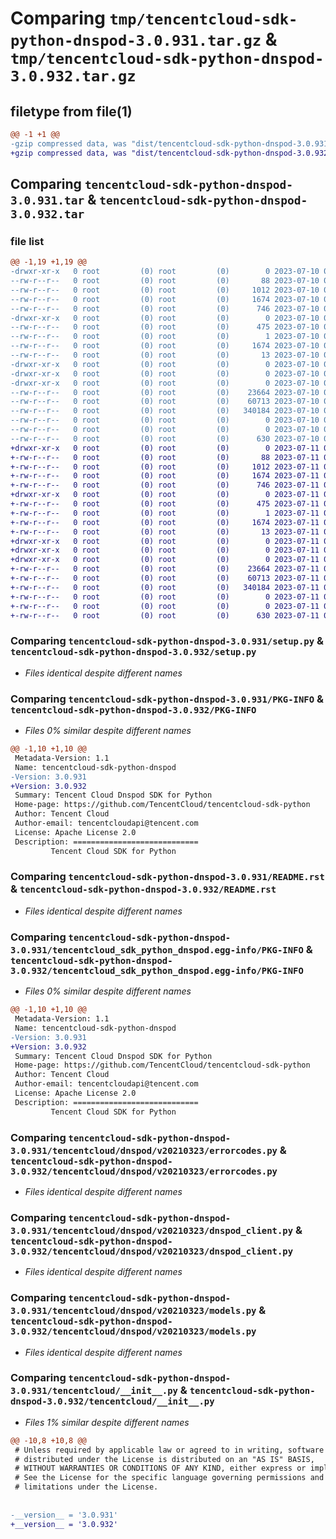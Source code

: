 # Comparing `tmp/tencentcloud-sdk-python-dnspod-3.0.931.tar.gz` & `tmp/tencentcloud-sdk-python-dnspod-3.0.932.tar.gz`

## filetype from file(1)

```diff
@@ -1 +1 @@
-gzip compressed data, was "dist/tencentcloud-sdk-python-dnspod-3.0.931.tar", last modified: Mon Jul 10 00:39:14 2023, max compression
+gzip compressed data, was "dist/tencentcloud-sdk-python-dnspod-3.0.932.tar", last modified: Tue Jul 11 00:41:53 2023, max compression
```

## Comparing `tencentcloud-sdk-python-dnspod-3.0.931.tar` & `tencentcloud-sdk-python-dnspod-3.0.932.tar`

### file list

```diff
@@ -1,19 +1,19 @@
-drwxr-xr-x   0 root         (0) root         (0)        0 2023-07-10 00:39:14.000000 tencentcloud-sdk-python-dnspod-3.0.931/
--rw-r--r--   0 root         (0) root         (0)       88 2023-07-10 00:39:14.000000 tencentcloud-sdk-python-dnspod-3.0.931/setup.cfg
--rw-r--r--   0 root         (0) root         (0)     1012 2023-07-10 00:39:14.000000 tencentcloud-sdk-python-dnspod-3.0.931/setup.py
--rw-r--r--   0 root         (0) root         (0)     1674 2023-07-10 00:39:14.000000 tencentcloud-sdk-python-dnspod-3.0.931/PKG-INFO
--rw-r--r--   0 root         (0) root         (0)      746 2023-07-10 00:39:14.000000 tencentcloud-sdk-python-dnspod-3.0.931/README.rst
-drwxr-xr-x   0 root         (0) root         (0)        0 2023-07-10 00:39:14.000000 tencentcloud-sdk-python-dnspod-3.0.931/tencentcloud_sdk_python_dnspod.egg-info/
--rw-r--r--   0 root         (0) root         (0)      475 2023-07-10 00:39:14.000000 tencentcloud-sdk-python-dnspod-3.0.931/tencentcloud_sdk_python_dnspod.egg-info/SOURCES.txt
--rw-r--r--   0 root         (0) root         (0)        1 2023-07-10 00:39:14.000000 tencentcloud-sdk-python-dnspod-3.0.931/tencentcloud_sdk_python_dnspod.egg-info/dependency_links.txt
--rw-r--r--   0 root         (0) root         (0)     1674 2023-07-10 00:39:14.000000 tencentcloud-sdk-python-dnspod-3.0.931/tencentcloud_sdk_python_dnspod.egg-info/PKG-INFO
--rw-r--r--   0 root         (0) root         (0)       13 2023-07-10 00:39:14.000000 tencentcloud-sdk-python-dnspod-3.0.931/tencentcloud_sdk_python_dnspod.egg-info/top_level.txt
-drwxr-xr-x   0 root         (0) root         (0)        0 2023-07-10 00:39:14.000000 tencentcloud-sdk-python-dnspod-3.0.931/tencentcloud/
-drwxr-xr-x   0 root         (0) root         (0)        0 2023-07-10 00:39:14.000000 tencentcloud-sdk-python-dnspod-3.0.931/tencentcloud/dnspod/
-drwxr-xr-x   0 root         (0) root         (0)        0 2023-07-10 00:39:14.000000 tencentcloud-sdk-python-dnspod-3.0.931/tencentcloud/dnspod/v20210323/
--rw-r--r--   0 root         (0) root         (0)    23664 2023-07-10 00:39:14.000000 tencentcloud-sdk-python-dnspod-3.0.931/tencentcloud/dnspod/v20210323/errorcodes.py
--rw-r--r--   0 root         (0) root         (0)    60713 2023-07-10 00:39:14.000000 tencentcloud-sdk-python-dnspod-3.0.931/tencentcloud/dnspod/v20210323/dnspod_client.py
--rw-r--r--   0 root         (0) root         (0)   340184 2023-07-10 00:39:14.000000 tencentcloud-sdk-python-dnspod-3.0.931/tencentcloud/dnspod/v20210323/models.py
--rw-r--r--   0 root         (0) root         (0)        0 2023-07-10 00:39:14.000000 tencentcloud-sdk-python-dnspod-3.0.931/tencentcloud/dnspod/v20210323/__init__.py
--rw-r--r--   0 root         (0) root         (0)        0 2023-07-10 00:39:14.000000 tencentcloud-sdk-python-dnspod-3.0.931/tencentcloud/dnspod/__init__.py
--rw-r--r--   0 root         (0) root         (0)      630 2023-07-10 00:39:14.000000 tencentcloud-sdk-python-dnspod-3.0.931/tencentcloud/__init__.py
+drwxr-xr-x   0 root         (0) root         (0)        0 2023-07-11 00:41:53.000000 tencentcloud-sdk-python-dnspod-3.0.932/
+-rw-r--r--   0 root         (0) root         (0)       88 2023-07-11 00:41:53.000000 tencentcloud-sdk-python-dnspod-3.0.932/setup.cfg
+-rw-r--r--   0 root         (0) root         (0)     1012 2023-07-11 00:41:53.000000 tencentcloud-sdk-python-dnspod-3.0.932/setup.py
+-rw-r--r--   0 root         (0) root         (0)     1674 2023-07-11 00:41:53.000000 tencentcloud-sdk-python-dnspod-3.0.932/PKG-INFO
+-rw-r--r--   0 root         (0) root         (0)      746 2023-07-11 00:41:53.000000 tencentcloud-sdk-python-dnspod-3.0.932/README.rst
+drwxr-xr-x   0 root         (0) root         (0)        0 2023-07-11 00:41:53.000000 tencentcloud-sdk-python-dnspod-3.0.932/tencentcloud_sdk_python_dnspod.egg-info/
+-rw-r--r--   0 root         (0) root         (0)      475 2023-07-11 00:41:53.000000 tencentcloud-sdk-python-dnspod-3.0.932/tencentcloud_sdk_python_dnspod.egg-info/SOURCES.txt
+-rw-r--r--   0 root         (0) root         (0)        1 2023-07-11 00:41:53.000000 tencentcloud-sdk-python-dnspod-3.0.932/tencentcloud_sdk_python_dnspod.egg-info/dependency_links.txt
+-rw-r--r--   0 root         (0) root         (0)     1674 2023-07-11 00:41:53.000000 tencentcloud-sdk-python-dnspod-3.0.932/tencentcloud_sdk_python_dnspod.egg-info/PKG-INFO
+-rw-r--r--   0 root         (0) root         (0)       13 2023-07-11 00:41:53.000000 tencentcloud-sdk-python-dnspod-3.0.932/tencentcloud_sdk_python_dnspod.egg-info/top_level.txt
+drwxr-xr-x   0 root         (0) root         (0)        0 2023-07-11 00:41:53.000000 tencentcloud-sdk-python-dnspod-3.0.932/tencentcloud/
+drwxr-xr-x   0 root         (0) root         (0)        0 2023-07-11 00:41:53.000000 tencentcloud-sdk-python-dnspod-3.0.932/tencentcloud/dnspod/
+drwxr-xr-x   0 root         (0) root         (0)        0 2023-07-11 00:41:53.000000 tencentcloud-sdk-python-dnspod-3.0.932/tencentcloud/dnspod/v20210323/
+-rw-r--r--   0 root         (0) root         (0)    23664 2023-07-11 00:41:53.000000 tencentcloud-sdk-python-dnspod-3.0.932/tencentcloud/dnspod/v20210323/errorcodes.py
+-rw-r--r--   0 root         (0) root         (0)    60713 2023-07-11 00:41:53.000000 tencentcloud-sdk-python-dnspod-3.0.932/tencentcloud/dnspod/v20210323/dnspod_client.py
+-rw-r--r--   0 root         (0) root         (0)   340184 2023-07-11 00:41:53.000000 tencentcloud-sdk-python-dnspod-3.0.932/tencentcloud/dnspod/v20210323/models.py
+-rw-r--r--   0 root         (0) root         (0)        0 2023-07-11 00:41:53.000000 tencentcloud-sdk-python-dnspod-3.0.932/tencentcloud/dnspod/v20210323/__init__.py
+-rw-r--r--   0 root         (0) root         (0)        0 2023-07-11 00:41:53.000000 tencentcloud-sdk-python-dnspod-3.0.932/tencentcloud/dnspod/__init__.py
+-rw-r--r--   0 root         (0) root         (0)      630 2023-07-11 00:41:53.000000 tencentcloud-sdk-python-dnspod-3.0.932/tencentcloud/__init__.py
```

### Comparing `tencentcloud-sdk-python-dnspod-3.0.931/setup.py` & `tencentcloud-sdk-python-dnspod-3.0.932/setup.py`

 * *Files identical despite different names*

### Comparing `tencentcloud-sdk-python-dnspod-3.0.931/PKG-INFO` & `tencentcloud-sdk-python-dnspod-3.0.932/PKG-INFO`

 * *Files 0% similar despite different names*

```diff
@@ -1,10 +1,10 @@
 Metadata-Version: 1.1
 Name: tencentcloud-sdk-python-dnspod
-Version: 3.0.931
+Version: 3.0.932
 Summary: Tencent Cloud Dnspod SDK for Python
 Home-page: https://github.com/TencentCloud/tencentcloud-sdk-python
 Author: Tencent Cloud
 Author-email: tencentcloudapi@tencent.com
 License: Apache License 2.0
 Description: ============================
         Tencent Cloud SDK for Python
```

### Comparing `tencentcloud-sdk-python-dnspod-3.0.931/README.rst` & `tencentcloud-sdk-python-dnspod-3.0.932/README.rst`

 * *Files identical despite different names*

### Comparing `tencentcloud-sdk-python-dnspod-3.0.931/tencentcloud_sdk_python_dnspod.egg-info/PKG-INFO` & `tencentcloud-sdk-python-dnspod-3.0.932/tencentcloud_sdk_python_dnspod.egg-info/PKG-INFO`

 * *Files 0% similar despite different names*

```diff
@@ -1,10 +1,10 @@
 Metadata-Version: 1.1
 Name: tencentcloud-sdk-python-dnspod
-Version: 3.0.931
+Version: 3.0.932
 Summary: Tencent Cloud Dnspod SDK for Python
 Home-page: https://github.com/TencentCloud/tencentcloud-sdk-python
 Author: Tencent Cloud
 Author-email: tencentcloudapi@tencent.com
 License: Apache License 2.0
 Description: ============================
         Tencent Cloud SDK for Python
```

### Comparing `tencentcloud-sdk-python-dnspod-3.0.931/tencentcloud/dnspod/v20210323/errorcodes.py` & `tencentcloud-sdk-python-dnspod-3.0.932/tencentcloud/dnspod/v20210323/errorcodes.py`

 * *Files identical despite different names*

### Comparing `tencentcloud-sdk-python-dnspod-3.0.931/tencentcloud/dnspod/v20210323/dnspod_client.py` & `tencentcloud-sdk-python-dnspod-3.0.932/tencentcloud/dnspod/v20210323/dnspod_client.py`

 * *Files identical despite different names*

### Comparing `tencentcloud-sdk-python-dnspod-3.0.931/tencentcloud/dnspod/v20210323/models.py` & `tencentcloud-sdk-python-dnspod-3.0.932/tencentcloud/dnspod/v20210323/models.py`

 * *Files identical despite different names*

### Comparing `tencentcloud-sdk-python-dnspod-3.0.931/tencentcloud/__init__.py` & `tencentcloud-sdk-python-dnspod-3.0.932/tencentcloud/__init__.py`

 * *Files 1% similar despite different names*

```diff
@@ -10,8 +10,8 @@
 # Unless required by applicable law or agreed to in writing, software
 # distributed under the License is distributed on an "AS IS" BASIS,
 # WITHOUT WARRANTIES OR CONDITIONS OF ANY KIND, either express or implied.
 # See the License for the specific language governing permissions and
 # limitations under the License.
 
 
-__version__ = '3.0.931'
+__version__ = '3.0.932'
```

